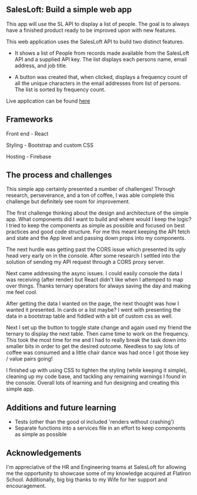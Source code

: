 
## SalesLoft: Build a simple web app 
This app will use the SL API to display a list of people. The goal is to always have a finished product ready to be improved upon with new features.

This web application uses the SalesLoft API to build two distinct features.

- It shows a list of People from records made available from the SalesLoft API and a supplied API key. The list displays each persons name, email address, and job title. 

- A button was created that, when clicked, displays a frequency count of all the unique characters in the email addresses from list of persons. The list is sorted by frequency count. 

Live application can be found [here](https://salesloftsimple-web-app.web.app/)

## Frameworks
 Front end - React
 
 Styling - Bootstrap and custom CSS
 
 Hosting - Firebase 
 
## The process and challenges
This simple app certainly presented a number of challenges! Through research, perseverance, and a ton of coffee, I was able complete this challenge but definitely see room for improvement. 

The first challenge thinking about the design and architecture of the simple app. What components did I want to build and where would I keep the logic? I tried to keep the components as simple as possible and focused on best practices and good code structure. For me this meant keeping the API fetch and state and the App level and passing down props into my components. 

The next hurdle was getting past the CORS issue which presented its ugly head very early on in the console. After some research I settled into the solution of sending my API request through a CORS proxy server. 

Next came addressing the async issues. I could easily console the data I was receiving (after render) but React didn't like when I attemped to map over things. Thanks ternary operators for always saving the day and making me feel cool. 

After getting the data I wanted on the page, the next thought was how I wanted it presented. In cards or a list maybe? I went with presenting the data in a bootstrap table and fiddled with a bit of custom css as well. 

Next I set up the button to toggle state change and again used my friend the ternary to display the next table. Then came time to work on the frequency. This took the most time for me and I had to really break the task down into smaller bits in order to get the desired outcome. Needless to say lots of coffee was consumed and a little chair dance was had once I got those key / value pairs going!  

I finished up with using CSS to tighten the styling (while keeping it simple), cleaning up my code base, and tackling any remaining warnings I found in the console. Overall lots of learning and fun designing and creating this simple app. 

## Additions and future learning
- Tests (other than the good ol included 'renders without crashing') 
- Separate functions into a services file in an effort to keep components as simple as possible

## Acknowledgements 
I'm appreciative of the HR and Engineering teams at SalesLoft for allowing me the opportunity to showcase some of my knowledge acquired at Flatiron School. Additionally, big big thanks to my Wife for her support and encouragement. 
